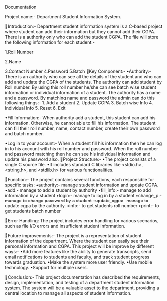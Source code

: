 
Documentation

Project name:- Department Student Information System.

Introduction:- Department student information system is a C-based project where student can add their information but they cannot add their CGPA. There is a authority only who can add the student CGPA.
The file will store the following information for each student:-

1.Roll Number

2.Name

3.Contact Number
4.Password
5.Batch
Key Component:-
•Authority:- There is an authority who can see all the details of the student and who can add and update the CGPA of the students. The authority can add student by Roll number. By using this roll number he/she can see batch wise student information or individual information of a student. The authority has a name and a password. By matching name and password the admin can do this following things:-
           1. Add a student
           2. Update CGPA
           3. Batch wise Info
           4. Individual Info
           5. Reset
           6. Exit

•Fill Information:- When authority add a student, this student can add his information. Otherwise, he cannot able to fill his information. The student can fill their roll number, name, contact number, create their own password and  batch number.

•Log in to your account:- When a student fill his information then he can log in to his account with his roll number and password. When the roll number and password matching then he can see his individual information and update his password also.
Project Structure:-
•The project consists of a single C source file.
•It includes standard C libraries like <stdio.h>, <string.h>, and <stdlib.h> for various functionalities.

Function:- The project contains several functions, each responsible for specific tasks:
•authority:- manage student information and update CGPA.
•add:- manage to add a student by authority
•fill_info:- manage to add information by a student
•login:- manage to log in by a student
•change_p:- manage to change password by a student
•update_cgpa:- manage to update cgpa by the authority.
•info:- to get students roll number
•print:- to get students batch number

Error Handling:
The project includes error handling for various scenarios, such as file I/O errors and insufficient student information.

Future improvements:- The project is a representation of student information of the department. Where the student can easily see their personal information and CGPA. This project will be improve by different ways:-
•Add more features like the ability to generate transcripts, send email notifications to students and faculty, and track student progress towards graduation.
•Make the system more user friendly.
•Use mobile technology.
•Support for multiple users.

Conclusion:- This project documentation has described the requirements, design, implementation, and testing of a department student information system. The system will be a valuable asset to the department, providing a central location to manage all aspects of student information.


